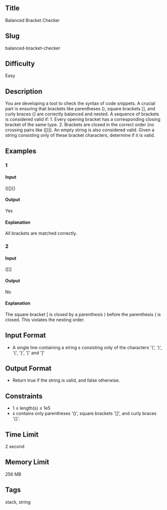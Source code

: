 ## Title

Balanced Bracket Checker

## Slug

balanced-bracket-checker

## Difficulty

Easy

## Description

You are developing a tool to check the syntax of code snippets. A crucial part is ensuring that brackets like parentheses (), square brackets [], and curly braces {} are correctly balanced and nested. A sequence of brackets is considered valid if:
    1. Every opening bracket has a corresponding closing bracket of the same type.
    2. Brackets are closed in the correct order (no crossing pairs like ([)]). An empty string is also considered valid. 
Given a string consisting only of these bracket characters, determine if it is valid.

## Examples

### 1

#### Input

()[]{}

#### Output

Yes

#### Explanation

All brackets are matched correctly.
    
### 2

#### Input

([)]

#### Output

No

#### Explanation
The square bracket [ is closed by a parenthesis ) before the parenthesis ( is closed. This violates the nesting order.
  

## Input Format  

- A single line containing a string s consisting only of the characters '(', ')', '{', '}', '[' and ']'

## Output Format  

- Return true if the string is valid, and false otherwise.
  

## Constraints  

- 1 ≤ length(s) ≤ 1e5
- s contains only parentheses '()', square brackets '[]', and curly braces '{}'.

## Time Limit

2 second

## Memory Limit

256 MB

## Tags

stack, string